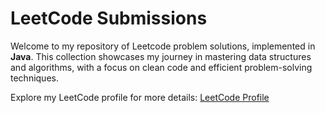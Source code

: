 # LeetCode Submissions 

Welcome to my repository of Leetcode problem solutions, implemented in **Java**. This collection showcases my journey in mastering data structures and algorithms, with a focus on clean code and efficient problem-solving techniques.

Explore my LeetCode profile for more details:  [LeetCode Profile](https://leetcode.com/Ayush1665)
